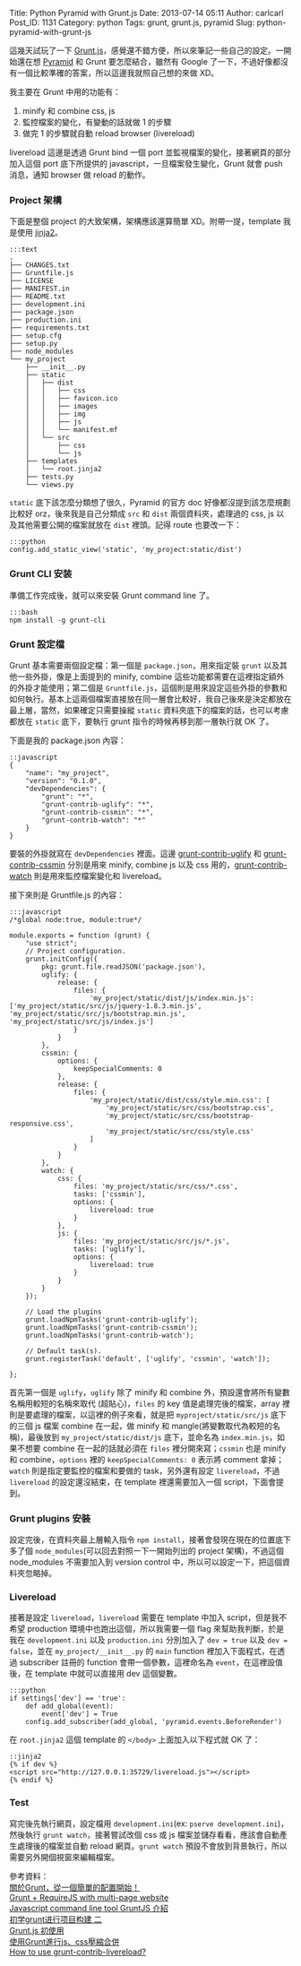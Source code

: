 Title: Python Pyramid with Grunt.js
Date: 2013-07-14 05:11
Author: carlcarl
Post_ID: 1131
Category: python
Tags: grunt, grunt.js, pyramid
Slug: python-pyramid-with-grunt-js

這幾天試玩了一下
[Grunt.js][]，感覺還不錯方便，所以來筆記一些自己的設定。一開始還在想
[Pyramid][] 和 Grunt 要怎麼結合，雖然有 Google
了一下，不過好像都沒有一個比較準確的答案，所以這邊我就照自己想的來做
XD。

我主要在 Grunt 中用的功能有：

1.  minify 和 combine css, js
2.  監控檔案的變化，有變動的話就做 1 的步驟
3.  做完 1 的步驟就自動 reload browser (livereload)

livereload 這邊是透過 Grunt bind 一個 port
並監視檔案的變化，接著網頁的部分加入這個 port 底下所提供的
javascript，一旦檔案發生變化，Grunt 就會 push 消息，通知 browser 做
reload 的動作。

<!--more-->

### Project 架構

下面是整個 project 的大致架構，架構應該還算簡單 XD。附帶一提，template
我是使用 [jinja2][]。

	:::text
    .
    ├── CHANGES.txt
    ├── Gruntfile.js
    ├── LICENSE
    ├── MANIFEST.in
    ├── README.txt
    ├── development.ini
    ├── package.json
    ├── production.ini
    ├── requirements.txt
    ├── setup.cfg
    ├── setup.py
    ├── node_modules
    └── my_project
        ├── __init__.py
        ├── static
        │   ├── dist
        │   │   ├── css
        │   │   ├── favicon.ico
        │   │   ├── images
        │   │   ├── img
        │   │   ├── js
        │   │   └── manifest.mf
        │   └── src
        │       ├── css
        │       └── js
        ├── templates
        │   └── root.jinja2
        ├── tests.py
        └── views.py

`static` 底下該怎麼分類想了很久，Pyramid 的官方 doc
好像都沒提到該怎麼規劃比較好 orz，後來我是自己分類成 `src` 和 `dist`
兩個資料夾，處理過的 css, js 以及其他需要公開的檔案就放在 `dist`
裡頭。記得 route 也要改一下：

	:::python
    config.add_static_view('static', 'my_project:static/dist')

### Grunt CLI 安装

準備工作完成後，就可以來安裝 Grunt command line 了。

	:::bash
    npm install -g grunt-cli

### Grunt 設定檔

Grunt 基本需要兩個設定檔：第一個是 `package.json`，用來指定裝 `grunt`
以及其他一些外掛，像是上面提到的 minify, combine
這些功能都需要在這裡指定額外的外掛才能使用；第二個是
`Gruntfile.js`，這個則是用來設定這些外掛的參數和如何執行。基本上這兩個檔案直接放在同一層會比較好，我自己後來是決定都放在最上層，當然，如果確定只需要操縱
`static` 資料夾底下的檔案的話，也可以考慮都放在 `static` 底下，要執行
grunt 指令的時候再移到那一層執行就 OK 了。

下面是我的 package.json 內容：

	::javascript
    {
        "name": "my_project",
        "version": "0.1.0",
        "devDependencies": {
            "grunt": "*",
            "grunt-contrib-uglify": "*",
            "grunt-contrib-cssmin": "*",
            "grunt-contrib-watch": "*"
        }
    }

要裝的外掛就寫在 `devDependencies` 裡面。這邊 [grunt-contrib-uglify][]
和 [grunt-contrib-cssmin][] 分別是用來 minify, combine js 以及 css
用的，[grunt-contrib-watch][] 則是用來監控檔案變化和 livereload。

接下來則是 Gruntfile.js 的內容：

	:::javascript
    /*global node:true, module:true*/

    module.exports = function (grunt) {
        "use strict";
        // Project configuration.
        grunt.initConfig({
            pkg: grunt.file.readJSON('package.json'),
            uglify: {
                release: {
                    files: {
                        'my_project/static/dist/js/index.min.js': ['my_project/static/src/js/jquery-1.8.3.min.js', 'my_project/static/src/js/bootstrap.min.js', 'my_project/static/src/js/index.js']
                    }
                }
            },
            cssmin: {
                options: {
                    keepSpecialComments: 0
                },
                release: {
                    files: {
                        'my_project/static/dist/css/style.min.css': [
                            'my_project/static/src/css/bootstrap.css',
                            'my_project/static/src/css/bootstrap-responsive.css',
                            'my_project/static/src/css/style.css'
                        ]
                    }
                }
            },
            watch: {
                css: {
                    files: 'my_project/static/src/css/*.css',
                    tasks: ['cssmin'],
                    options: {
                        livereload: true
                    }
                },
                js: {
                    files: 'my_project/static/src/js/*.js',
                    tasks: ['uglify'],
                    options: {
                        livereload: true
                    }
                }
            }
        });

        // Load the plugins
        grunt.loadNpmTasks('grunt-contrib-uglify');
        grunt.loadNpmTasks('grunt-contrib-cssmin');
        grunt.loadNpmTasks('grunt-contrib-watch');

        // Default task(s).
        grunt.registerTask('default', ['uglify', 'cssmin', 'watch']);

    };

首先第一個是 `uglify`，`uglify` 除了 minify 和 combine
外，預設還會將所有變數名稱用較短的名稱來取代 (超貼心)，`files` 的 key
值是處理完後的檔案，array 裡則是要處理的檔案，以這裡的例子來看，就是把
`myproject/static/src/js` 底下的三個 js 檔案 combine 在一起，做 minify
和 mangle(將變數取代為較短的名稱)，最後放到 `my_project/static/dist/js`
底下，並命名為 `index.min.js`，如果不想要 combine 在一起的話就必須在
`files` 裡分開來寫；`cssmin` 也是 minify 和 combine，`options` 裡的
`keepSpecialComments: 0` 表示將 comment 拿掉；`watch`
則是指定要監控的檔案和要做的 task，另外還有設定 `livereload`，不過
`livereload` 的設定還沒結束，在 template 裡還需要加入一個
script，下面會提到。

### Grunt plugins 安裝

設定完後，在資料夾最上層輸入指令
`npm install`，接著會發現在現在的位置底下多了個
`node_modules`(可以回去對照一下一開始列出的 project 架構)，不過這個
node\_modules 不需要加入到 version control
中，所以可以設定一下，把這個資料夾忽略掉。

### Livereload

接著是設定 `livereload`，`livereload` 需要在 template 中加入
script，但是我不希望 production 環境中也跑出這個，所以我需要一個 flag
來幫助我判斷，於是我在 `development.ini` 以及 `production.ini`
分別加入了 `dev = true` 以及 `dev = false`，並在
`my_project/__init__.py` 的 `main` function 裡加入下面程式，在透過
subscriber 註冊的 function 會帶一個參數，這裡命名為
`event`，在這裡設值後，在 template 中就可以直接用 dev 這個變數。

	:::python
    if settings['dev'] == 'true':
        def add_global(event):
            event['dev'] = True
        config.add_subscriber(add_global, 'pyramid.events.BeforeRender')

在 `root.jinja2` 這個 template 的 `</body>` 上面加入以下程式就 OK 了：

	::jinja2
    {% if dev %}
    <script src="http://127.0.0.1:35729/livereload.js"></script>
    {% endif %}

### Test

寫完後先執行網頁，設定檔用 `development.ini`(ex:
`pserve development.ini`)，然後執行 `grunt watch`，接著嘗試改個 css 或
js 檔案並儲存看看，應該會自動產生處理後的檔案並自動 reload
網頁。`grunt watch`
預設不會放到背景執行，所以需要另外開個視窗來編輯檔案。

參考資料：  
[關於Grunt，從一個簡單的配置開始！][]  
[Grunt + RequireJS with multi-page website][]  
[Javascript command line tool GruntJS 介紹][]  
[初学grunt进行项目构建 二][]  
[Grunt.js 初使用][]  
[使用Grunt進行js、css壓縮合併][]  
[How to use grunt-contrib-livereload?][]

  [Grunt.js]: http://gruntjs.com
  [Pyramid]: http://www.pylonsproject.org
  [jinja2]: http://docs.pylonsproject.org/projects/pyramid_jinja2/en/latest/
  [grunt-contrib-uglify]: https://github.com/gruntjs/grunt-contrib-uglify
  [grunt-contrib-cssmin]: https://github.com/gruntjs/grunt-contrib-cssmin
  [grunt-contrib-watch]: https://github.com/gruntjs/grunt-contrib-watch
  [關於Grunt，從一個簡單的配置開始！]: http://docs.spmjs.org/contrib/simple-grunt
  [Grunt + RequireJS with multi-page website]: http://gibuloto.com/blog/grunt-plus-requirejs-with-multi-page-website/
  [Javascript command line tool GruntJS 介紹]: http://blog.wu-boy.com/2013/03/javascript-command-line-tool-gruntjs/
  [初学grunt进行项目构建 二]: https://gist.github.com/appLhui/5283784/raw/093685c9971ac941be75d7ff7a718eca5173fcb1/初学grunt进行项目构建(二).md
  [Grunt.js 初使用]: http://www.jankerli.com/?p=1628
  [使用Grunt進行js、css壓縮合併]: http://www.k68.org/?p=1232
  [How to use grunt-contrib-livereload?]: http://stackoverflow.com/questions/16371022/how-to-use-grunt-contrib-livereload
